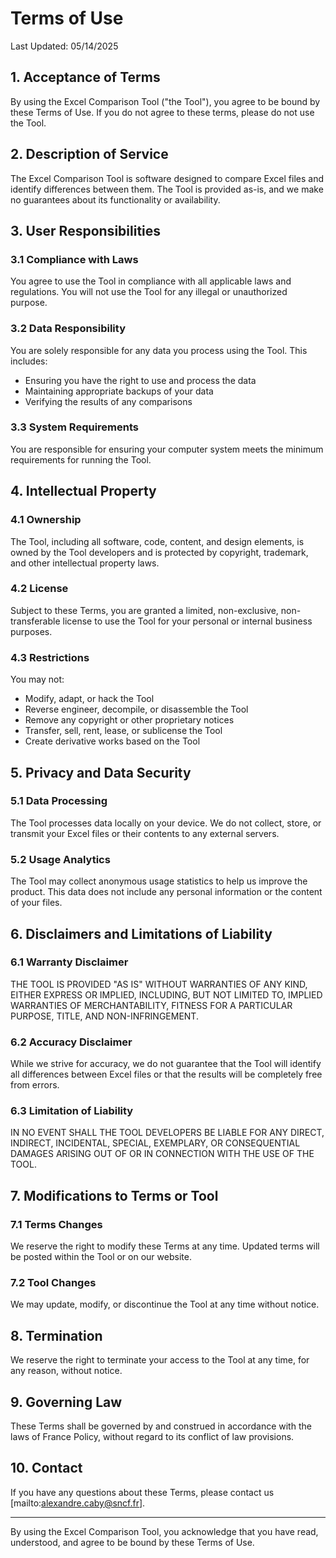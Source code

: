 # Terms of Use

Last Updated: 05/14/2025

## 1. Acceptance of Terms

By using the Excel Comparison Tool ("the Tool"), you agree to be bound by these Terms of Use. If you do not agree to these terms, please do not use the Tool.

## 2. Description of Service

The Excel Comparison Tool is software designed to compare Excel files and identify differences between them. The Tool is provided as-is, and we make no guarantees about its functionality or availability.

## 3. User Responsibilities

### 3.1 Compliance with Laws

You agree to use the Tool in compliance with all applicable laws and regulations. You will not use the Tool for any illegal or unauthorized purpose.

### 3.2 Data Responsibility

You are solely responsible for any data you process using the Tool. This includes:
- Ensuring you have the right to use and process the data
- Maintaining appropriate backups of your data
- Verifying the results of any comparisons

### 3.3 System Requirements

You are responsible for ensuring your computer system meets the minimum requirements for running the Tool.

## 4. Intellectual Property

### 4.1 Ownership

The Tool, including all software, code, content, and design elements, is owned by the Tool developers and is protected by copyright, trademark, and other intellectual property laws.

### 4.2 License

Subject to these Terms, you are granted a limited, non-exclusive, non-transferable license to use the Tool for your personal or internal business purposes.

### 4.3 Restrictions

You may not:
- Modify, adapt, or hack the Tool
- Reverse engineer, decompile, or disassemble the Tool
- Remove any copyright or other proprietary notices
- Transfer, sell, rent, lease, or sublicense the Tool
- Create derivative works based on the Tool

## 5. Privacy and Data Security

### 5.1 Data Processing

The Tool processes data locally on your device. We do not collect, store, or transmit your Excel files or their contents to any external servers.

### 5.2 Usage Analytics

The Tool may collect anonymous usage statistics to help us improve the product. This data does not include any personal information or the content of your files.

## 6. Disclaimers and Limitations of Liability

### 6.1 Warranty Disclaimer

THE TOOL IS PROVIDED "AS IS" WITHOUT WARRANTIES OF ANY KIND, EITHER EXPRESS OR IMPLIED, INCLUDING, BUT NOT LIMITED TO, IMPLIED WARRANTIES OF MERCHANTABILITY, FITNESS FOR A PARTICULAR PURPOSE, TITLE, AND NON-INFRINGEMENT.

### 6.2 Accuracy Disclaimer

While we strive for accuracy, we do not guarantee that the Tool will identify all differences between Excel files or that the results will be completely free from errors.

### 6.3 Limitation of Liability

IN NO EVENT SHALL THE TOOL DEVELOPERS BE LIABLE FOR ANY DIRECT, INDIRECT, INCIDENTAL, SPECIAL, EXEMPLARY, OR CONSEQUENTIAL DAMAGES ARISING OUT OF OR IN CONNECTION WITH THE USE OF THE TOOL.

## 7. Modifications to Terms or Tool

### 7.1 Terms Changes

We reserve the right to modify these Terms at any time. Updated terms will be posted within the Tool or on our website.

### 7.2 Tool Changes

We may update, modify, or discontinue the Tool at any time without notice.

## 8. Termination

We reserve the right to terminate your access to the Tool at any time, for any reason, without notice.

## 9. Governing Law

These Terms shall be governed by and construed in accordance with the laws of France Policy, without regard to its conflict of law provisions.

## 10. Contact

If you have any questions about these Terms, please contact us [mailto:alexandre.caby@sncf.fr].

---

By using the Excel Comparison Tool, you acknowledge that you have read, understood, and agree to be bound by these Terms of Use.
